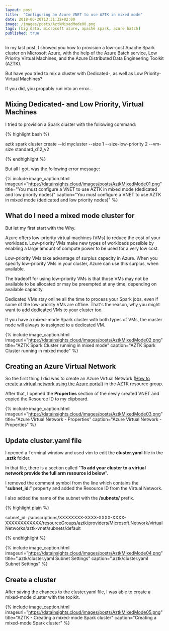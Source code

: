 ```yaml
---
layout: post
title:  "Configuring an Azure VNET to use AZTK in mixed mode"
date: 2018-06-20T13:31:32+02:00
image: /images/posts/AztkMixedMode00.png
tags: [big data, microsoft azure, apache spark, azure batch]
published: true
---
```


In my last post, I showed you how to provision a low-cost Apache Spark cluster on Microsoft Azure, with the help of the Azure Batch service, Low Priority Virtual Machines, and the Azure Distributed Data Engineering Toolkit (AZTK).

But have you tried to mix a cluster with Dedicated-, as well as Low Priority-Virtual Machines?

If you did, you propably run into an error...

<!--more-->

## Mixing Dedicated- and Low Priority, Virtual Machines

I tried to provision a Spark cluster with the following command:

{% highlight bash %}

aztk spark cluster create --id mycluster --size 1 --size-low-priority 2 --vm-size standard_d12_v2

{% endhighlight %}

But all I got, was the following error message:

{% include image_caption.html imageurl="https://datainsights.cloud/images/posts/AztkMixedMode01.png" title="You must configure a VNET to use AZTK in mixed mode (dedicated and low priority nodes)" caption="You must configure a VNET to use AZTK in mixed mode (dedicated and low priority nodes)" %}

## What do I need a mixed mode cluster for

But let my first start with the Why.

Azure offers low-priority virtual machines (VMs) to reduce the cost of your workloads. Low-priority VMs make new types of workloads possible by enabling a large amount of compute power to be used for a very low cost.

Low-priority VMs take advantage of surplus capacity in Azure. When you specify low-priority VMs in your cluster, Azure can use this surplus, when available.

The tradeoff for using low-priority VMs is that those VMs may not be available to be allocated or may be preempted at any time, depending on available capacity.

Dedicated VMs stay online all the time to process your Spark jobs, even if some of the low-priority VMs are offline.
That's the reason, why you might want to add dedicated VMs to your cluster too.

If you have a mixed-mode Spark cluster with both types of VMs, the master node will always to assigned to a dedicated VM.

{% include image_caption.html imageurl="https://datainsights.cloud/images/posts/AztkMixedMode02.png" title="AZTK Spark Cluster running in mixed mode" caption="AZTK Spark Cluster running in mixed mode" %}

## Creating an Azure Virtual Network

So the first thing I did was to create an Azure Virtual Network ([How to create a virtual network using the Azure portal](https://docs.microsoft.com/en-us/azure/virtual-network/quick-create-portal)) in the AZTK resource group.

After that, I opened the **Properties** section of the newly created VNET and copied the Resource ID to my clipboard.

{% include image_caption.html imageurl="https://datainsights.cloud/images/posts/AztkMixedMode03.png" title="Azure Virtual Network - Properties" caption="Azure Virtual Network - Properties" %}

## Update cluster.yaml file

I opened a Terminal window and used vim to edit the **cluster.yaml** file in the **.aztk** folder.

In that file, there is a section called "**To add your cluster to a virtual network provide the full arm resource id below**".

I removed the comment symbol from the line which contains the "**subnet_id:**" property and added the Resource ID from the Virtual Network.

I also added the name of the subnet with the **/subnets/** prefix.

{% highlight plain %}

subnet_id: /subscriptions/XXXXXXXX-XXXX-XXXX-XXXX-XXXXXXXXXXXX/resourceGroups/aztk/providers/Microsoft.Network/virtualNetworks/aztk-vnet/subnets/default

{% endhighlight %}

{% include image_caption.html imageurl="https://datainsights.cloud/images/posts/AztkMixedMode04.png" title=".aztk/cluster.yaml Subnet Settings" caption=".aztk/cluster.yaml Subnet Settings" %}

## Create a cluster

After saving the chances to the cluster.yaml file, I was able to create a mixed-mode cluster with the toolkit.

{% include image_caption.html imageurl="https://datainsights.cloud/images/posts/AztkMixedMode05.png" title="AZTK - Creating a mixed-mode Spark cluster" caption="Creating a mixed-mode Spark cluster" %}
